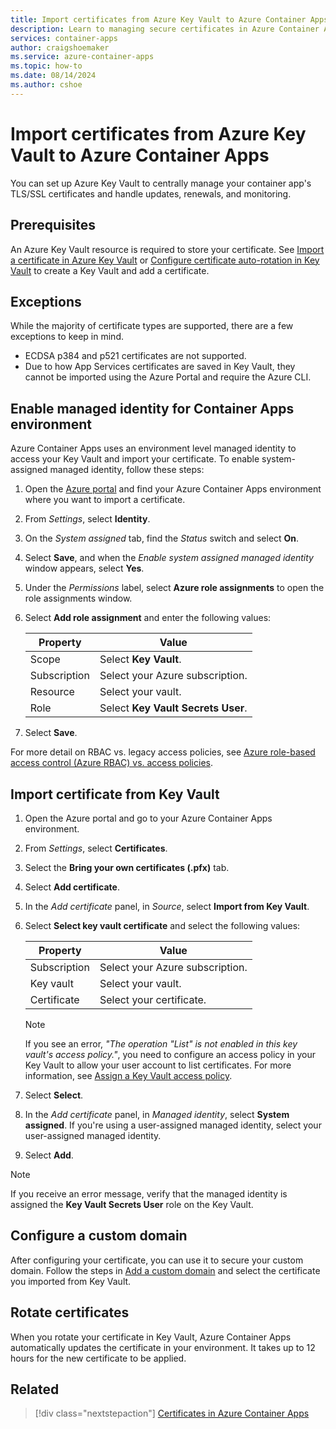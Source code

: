 ```yaml
---
title: Import certificates from Azure Key Vault to Azure Container Apps
description: Learn to managing secure certificates in Azure Container Apps.
services: container-apps
author: craigshoemaker
ms.service: azure-container-apps
ms.topic: how-to
ms.date: 08/14/2024
ms.author: cshoe
---
```


# Import certificates from Azure Key Vault to Azure Container Apps

You can set up Azure Key Vault to centrally manage your container app's TLS/SSL certificates and handle updates, renewals, and monitoring.

## Prerequisites

An Azure Key Vault resource is required to store your certificate. See [Import a certificate in Azure Key Vault](/azure/key-vault/certificates/tutorial-import-certificate?tabs=azure-portal) or [Configure certificate auto-rotation in Key Vault](/azure/key-vault/certificates/tutorial-rotate-certificates) to create a Key Vault and add a certificate.

## Exceptions

While the majority of certificate types are supported, there are a few exceptions to keep in mind.
- ECDSA p384 and p521 certificates are not supported.
- Due to how App Services certificates are saved in Key Vault, they cannot be imported using the Azure Portal and require the Azure CLI.

## Enable managed identity for Container Apps environment

Azure Container Apps uses an environment level managed identity to access your Key Vault and import your certificate. To enable system-assigned managed identity, follow these steps:

1. Open the [Azure portal](https://portal.azure.com) and find your Azure Container Apps environment where you want to import a certificate.

1. From *Settings*, select **Identity**.

1. On the *System assigned* tab, find the *Status* switch and select **On**.

1. Select **Save**, and when the *Enable system assigned managed identity* window appears, select **Yes**.

1. Under the *Permissions* label, select **Azure role assignments** to open the role assignments window.

1. Select **Add role assignment** and enter the following values:

    | Property | Value |
    |--|--|
    | Scope | Select **Key Vault**. |
    | Subscription | Select your Azure subscription. |
    | Resource | Select your vault. |
    | Role | Select **Key Vault Secrets User**. |

1. Select **Save**.

For more detail on RBAC vs. legacy access policies, see [Azure role-based access control (Azure RBAC) vs. access policies](/azure/key-vault/general/rbac-access-policy).

## Import certificate from Key Vault

1. Open the Azure portal and go to your Azure Container Apps environment.

1. From *Settings*, select **Certificates**.

1. Select the **Bring your own certificates (.pfx)** tab.

1. Select **Add certificate**.

1. In the *Add certificate* panel, in *Source*, select **Import from Key Vault**.

1. Select **Select key vault certificate** and select the following values:

    | Property | Value |
    |--|--|
    | Subscription | Select your Azure subscription. |
    | Key vault | Select your vault. |
    | Certificate | Select your certificate. |

    > [!NOTE]
    > If you see an error, *"The operation "List" is not enabled in this key vault's access policy."*, you need to configure an access policy in your Key Vault to allow your user account to list certificates. For more information, see [Assign a Key Vault access policy](/azure/key-vault/general/assign-access-policy?tabs=azure-portal).

1. Select **Select**.

1. In the *Add certificate* panel, in *Managed identity*, select **System assigned**. If you're using a user-assigned managed identity, select your user-assigned managed identity.

1. Select **Add**.

> [!NOTE]
> If you receive an error message, verify that the managed identity is assigned the **Key Vault Secrets User** role on the Key Vault.

## Configure a custom domain

After configuring your certificate, you can use it to secure your custom domain. Follow the steps in [Add a custom domain](custom-domains-certificates.md#add-a-custom-domain-and-certificate) and select the certificate you imported from Key Vault.

## Rotate certificates

When you rotate your certificate in Key Vault, Azure Container Apps automatically updates the certificate in your environment. It takes up to 12 hours for the new certificate to be applied.


## Related

> [!div class="nextstepaction"]
> [Certificates in Azure Container Apps](certificates-overview.md)
